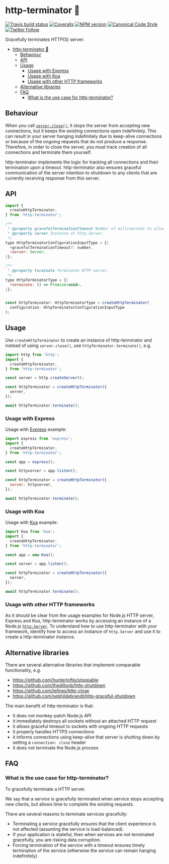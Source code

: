 <a name="http-terminator"></a>
# http-terminator 🦾

[![Travis build status](http://img.shields.io/travis/gajus/http-terminator/master.svg?style=flat-square)](https://travis-ci.org/gajus/http-terminator)
[![Coveralls](https://img.shields.io/coveralls/gajus/http-terminator.svg?style=flat-square)](https://coveralls.io/github/gajus/http-terminator)
[![NPM version](http://img.shields.io/npm/v/http-terminator.svg?style=flat-square)](https://www.npmjs.org/package/http-terminator)
[![Canonical Code Style](https://img.shields.io/badge/code%20style-canonical-blue.svg?style=flat-square)](https://github.com/gajus/canonical)
[![Twitter Follow](https://img.shields.io/twitter/follow/kuizinas.svg?style=social&label=Follow)](https://twitter.com/kuizinas)

Gracefully terminates HTTP(S) server.

* [http-terminator 🦾](#http-terminator)
    * [Behaviour](#http-terminator-behaviour)
    * [API](#http-terminator-api)
    * [Usage](#http-terminator-usage)
        * [Usage with Express](#http-terminator-usage-usage-with-express)
        * [Usage with Koa](#http-terminator-usage-usage-with-koa)
        * [Usage with other HTTP frameworks](#http-terminator-usage-usage-with-other-http-frameworks)
    * [Alternative libraries](#http-terminator-alternative-libraries)
    * [FAQ](#http-terminator-faq)
        * [What is the use case for http-terminator?](#http-terminator-faq-what-is-the-use-case-for-http-terminator)


<a name="http-terminator-behaviour"></a>
## Behaviour

When you call [`server.close()`](https://nodejs.org/api/http.html#http_server_close_callback), it stops the server from accepting new connections, but it keeps the existing connections open indefinitely. This can result in your server hanging indefinitely due to keep-alive connections or because of the ongoing requests that do not produce a response. Therefore, in order to close the server, you must track creation of all connections and terminate them yourself.

http-terminator implements the logic for tracking all connections and their termination upon a timeout. http-terminator also ensures graceful communication of the server intention to shutdown to any clients that are currently receiving response from this server.

<a name="http-terminator-api"></a>
## API

```js
import {
  createHttpTerminator,
} from 'http-terminator';

/**
 * @property gracefulTerminationTimeout Number of milliseconds to allow for the active sockets to complete serving the response (default: 5000).
 * @property server Instance of http.Server.
 */
type HttpTerminatorConfigurationInputType = {|
  +gracefulTerminationTimeout?: number,
  +server: Server,
|};

/**
 * @property terminate Terminates HTTP server.
 */
type HttpTerminatorType = {|
  +terminate: () => Promise<void>,
|};


const httpTerminator: HttpTerminatorType = createHttpTerminator(
  configuration: HttpTerminatorConfigurationInputType
);

```

<a name="http-terminator-usage"></a>
## Usage

Use `createHttpTerminator` to create an instance of http-terminator and instead of using `server.close()`, use `httpTerminator.terminate()`, e.g.

```js
import http from 'http';
import {
  createHttpTerminator,
} from 'http-terminator';

const server = http.createServer();

const httpTerminator = createHttpTerminator({
  server,
});

await httpTerminator.terminate();

```

<a name="http-terminator-usage-usage-with-express"></a>
### Usage with Express

Usage with [Express](https://www.npmjs.com/package/express) example:

```js
import express from 'express';
import {
  createHttpTerminator,
} from 'http-terminator';

const app = express();

const httpserver = app.listen();

const httpTerminator = createHttpTerminator({
  server: httpserver,
});

await httpTerminator.terminate();

```

<a name="http-terminator-usage-usage-with-koa"></a>
### Usage with Koa

Usage with [Koa](https://www.npmjs.com/package/koa) example:

```js
import Koa from 'koa';
import {
  createHttpTerminator,
} from 'http-terminator';

const app = new Koa();

const server = app.listen();

const httpTerminator = createHttpTerminator({
  server,
});

await httpTerminator.terminate();

```

<a name="http-terminator-usage-usage-with-other-http-frameworks"></a>
### Usage with other HTTP frameworks

As it should be clear from the usage examples for Node.js HTTP server, Express and Koa, http-terminator works by accessing an instance of a Node.js [`http.Server`](https://nodejs.org/api/http.html#http_class_http_server). To understand how to use http-terminator with your framework, identify how to access an instance of `http.Server` and use it to create a http-terminator instance.

<a name="http-terminator-alternative-libraries"></a>
## Alternative libraries

There are several alternative libraries that implement comparable functionality, e.g.

* https://github.com/hunterloftis/stoppable
* https://github.com/thedillonb/http-shutdown
* https://github.com/tellnes/http-close
* https://github.com/sebhildebrandt/http-graceful-shutdown

The main benefit of http-terminator is that:

* it does not monkey-patch Node.js API
* it immediately destroys all sockets without an attached HTTP request
* it allows graceful timeout to sockets with ongoing HTTP requests
* it properly handles HTTPS connections
* it informs connections using keep-alive that server is shutting down by setting a `connection: close` header
* it does not terminate the Node.js process

<a name="http-terminator-faq"></a>
## FAQ

<a name="http-terminator-faq-what-is-the-use-case-for-http-terminator"></a>
### What is the use case for http-terminator?

To gracefully terminate a HTTP server.

We say that a service is gracefully terminated when service stops accepting new clients, but allows time to complete the existing requests.

There are several reasons to terminate services gracefully:

* Terminating a service gracefully ensures that the client experience is not affected (assuming the service is load-balanced).
* If your application is stateful, then when services are not terminated gracefully, you are risking data corruption.
* Forcing termination of the service with a timeout ensures timely termination of the service (otherwise the service can remain hanging indefinitely).
